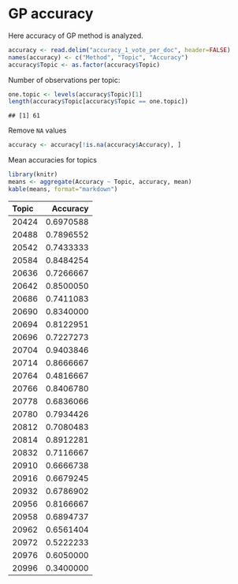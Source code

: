 # GP accuracy

Here accuracy of GP method is analyzed. 


```r
accuracy <- read.delim("accuracy_1_vote_per_doc", header=FALSE)
names(accuracy) <- c("Method", "Topic", "Accuracy")
accuracy$Topic <- as.factor(accuracy$Topic)
```

Number of observations per topic:



```r
one.topic <- levels(accuracy$Topic)[1]
length(accuracy$Topic[accuracy$Topic == one.topic])
```

```
## [1] 61
```

Remove `NA` values


```r
accuracy <- accuracy[!is.na(accuracy$Accuracy), ]
```

Mean accuracies for topics


```r
library(knitr)
means <- aggregate(Accuracy ~ Topic, accuracy, mean)
kable(means, format="markdown")
```



|Topic |  Accuracy|
|:-----|---------:|
|20424 | 0.6970588|
|20488 | 0.7896552|
|20542 | 0.7433333|
|20584 | 0.8484254|
|20636 | 0.7266667|
|20642 | 0.8500050|
|20686 | 0.7411083|
|20690 | 0.8340000|
|20694 | 0.8122951|
|20696 | 0.7227273|
|20704 | 0.9403846|
|20714 | 0.8666667|
|20764 | 0.4816667|
|20766 | 0.8406780|
|20778 | 0.6836066|
|20780 | 0.7934426|
|20812 | 0.7080483|
|20814 | 0.8912281|
|20832 | 0.7116667|
|20910 | 0.6666738|
|20916 | 0.6679245|
|20932 | 0.6786902|
|20956 | 0.8166667|
|20958 | 0.6894737|
|20962 | 0.6561404|
|20972 | 0.5222233|
|20976 | 0.6050000|
|20996 | 0.3400000|

